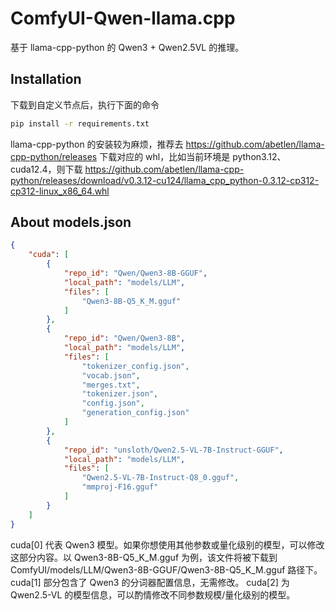 # ComfyUI-Qwen-llama.cpp

基于 llama-cpp-python 的 Qwen3 + Qwen2.5VL 的推理。

## Installation
下载到自定义节点后，执行下面的命令

```bash
pip install -r requirements.txt
```

llama-cpp-python 的安装较为麻烦，推荐去 https://github.com/abetlen/llama-cpp-python/releases 下载对应的 whl，比如当前环境是 python3.12、cuda12.4，则下载 https://github.com/abetlen/llama-cpp-python/releases/download/v0.3.12-cu124/llama_cpp_python-0.3.12-cp312-cp312-linux_x86_64.whl

## About models.json

```json
{
    "cuda": [
        {
            "repo_id": "Qwen/Qwen3-8B-GGUF",
            "local_path": "models/LLM",
            "files": [
                "Qwen3-8B-Q5_K_M.gguf"
            ]
        },
        {
            "repo_id": "Qwen/Qwen3-8B",
            "local_path": "models/LLM",
            "files": [
                "tokenizer_config.json",
                "vocab.json",
                "merges.txt",
                "tokenizer.json",
                "config.json",
                "generation_config.json"
            ]
        },
        {
            "repo_id": "unsloth/Qwen2.5-VL-7B-Instruct-GGUF",
            "local_path": "models/LLM",
            "files": [
                "Qwen2.5-VL-7B-Instruct-Q8_0.gguf",
                "mmproj-F16.gguf"
            ]
        }
    ]
}
```

cuda[0] 代表 Qwen3 模型。如果你想使用其他参数或量化级别的模型，可以修改这部分内容。以 Qwen3-8B-Q5_K_M.gguf 为例，该文件将被下载到 ComfyUI/models/LLM/Qwen3-8B-GGUF/Qwen3-8B-Q5_K_M.gguf 路径下。
cuda[1] 部分包含了 Qwen3 的分词器配置信息，无需修改。
cuda[2] 为 Qwen2.5-VL 的模型信息，可以酌情修改不同参数规模/量化级别的模型。